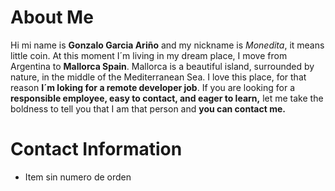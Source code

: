 # About Me #
Hi mi name is **Gonzalo Garcia Ariño** and my nickname is *Monedita*, it means little coin. At this moment I´m living in my dream place, I move from Argentina to **Mallorca Spain**. Mallorca is a beautiful island, surrounded by nature, in the middle of the Mediterranean Sea.
I love this place, for that reason **I´m loking for a remote developer job**. If you are looking for a **responsible employee, easy to contact, and eager to learn,** let me take the boldness to tell you that I am that person and **you can contact me.**
# Contact Information #
 * Item sin numero de orden
